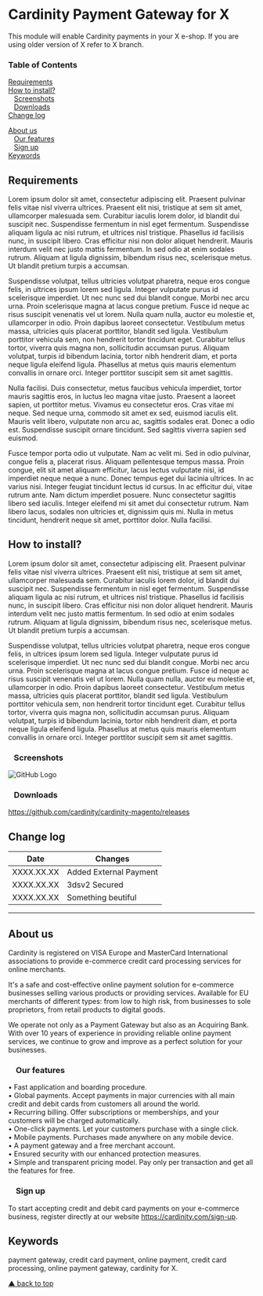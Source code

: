 # Cardinity Payment Gateway for X
This module will enable Cardinity payments in your X e-shop. If you are using older version of X refer to X branch.

### Table of Contents  
 [Requirements](#Requirements)  
 [How to install?](#how-to-install)  
     [Screenshots](#Screenshots)  
     [Downloads](#Downloads)   
 [Change log](#change-log)   
    
 [About us](#aboutus)   
    [Our features](#our-features)         
    [Sign up](#sign-up)   
 [Keywords](#keywords)   
<a name="headers"/>   
 
## Requirements
Lorem ipsum dolor sit amet, consectetur adipiscing elit. Praesent pulvinar felis vitae nisl viverra ultrices. Praesent elit nisi, tristique at sem sit amet, ullamcorper malesuada sem. Curabitur iaculis lorem dolor, id blandit dui suscipit nec. Suspendisse fermentum in nisl eget fermentum. Suspendisse aliquam ligula ac nisi rutrum, et ultrices nisl tristique. Phasellus id facilisis nunc, in suscipit libero. Cras efficitur nisi non dolor aliquet hendrerit. Mauris interdum velit nec justo mattis fermentum. In sed odio at enim sodales rutrum. Aliquam at ligula dignissim, bibendum risus nec, scelerisque metus. Ut blandit pretium turpis a accumsan.

Suspendisse volutpat, tellus ultricies volutpat pharetra, neque eros congue felis, in ultrices ipsum lorem sed ligula. Integer vulputate purus id scelerisque imperdiet. Ut nec nunc sed dui blandit congue. Morbi nec arcu urna. Proin scelerisque magna at lacus congue pretium. Fusce id neque ac risus suscipit venenatis vel ut lorem. Nulla quam nulla, auctor eu molestie et, ullamcorper in odio. Proin dapibus laoreet consectetur. Vestibulum metus massa, ultricies quis placerat porttitor, blandit sed ligula. Vestibulum porttitor vehicula sem, non hendrerit tortor tincidunt eget. Curabitur tellus tortor, viverra quis magna non, sollicitudin accumsan purus. Aliquam volutpat, turpis id bibendum lacinia, tortor nibh hendrerit diam, et porta neque ligula eleifend ligula. Phasellus at metus quis mauris elementum convallis in ornare orci. Integer porttitor suscipit sem sit amet sagittis.

Nulla facilisi. Duis consectetur, metus faucibus vehicula imperdiet, tortor mauris sagittis eros, in luctus leo magna vitae justo. Praesent a laoreet sapien, ut porttitor metus. Vivamus eu consectetur eros. Cras vitae mi neque. Sed neque urna, commodo sit amet ex sed, euismod iaculis elit. Mauris velit libero, vulputate non arcu ac, sagittis sodales erat. Donec a odio est. Suspendisse suscipit ornare tincidunt. Sed sagittis viverra sapien sed euismod.

Fusce tempor porta odio ut vulputate. Nam ac velit mi. Sed in odio pulvinar, congue felis a, placerat risus. Aliquam pellentesque tempus massa. Proin congue, elit sit amet aliquam efficitur, lacus lectus vulputate nisi, id imperdiet neque neque a nunc. Donec tempus eget dui lacinia ultrices. In ac varius nisi. Integer feugiat tincidunt lectus id cursus. In ac efficitur dui, vitae rutrum ante. Nam dictum imperdiet posuere. Nunc consectetur sagittis libero sed iaculis. Integer eleifend mi sit amet dui consectetur rutrum. Nam libero lacus, sodales non ultricies et, dignissim quis mi. Nulla in metus tincidunt, hendrerit neque sit amet, porttitor dolor. Nulla facilisi.
## How to install?
Lorem ipsum dolor sit amet, consectetur adipiscing elit. Praesent pulvinar felis vitae nisl viverra ultrices. Praesent elit nisi, tristique at sem sit amet, ullamcorper malesuada sem. Curabitur iaculis lorem dolor, id blandit dui suscipit nec. Suspendisse fermentum in nisl eget fermentum. Suspendisse aliquam ligula ac nisi rutrum, et ultrices nisl tristique. Phasellus id facilisis nunc, in suscipit libero. Cras efficitur nisi non dolor aliquet hendrerit. Mauris interdum velit nec justo mattis fermentum. In sed odio at enim sodales rutrum. Aliquam at ligula dignissim, bibendum risus nec, scelerisque metus. Ut blandit pretium turpis a accumsan.

Suspendisse volutpat, tellus ultricies volutpat pharetra, neque eros congue felis, in ultrices ipsum lorem sed ligula. Integer vulputate purus id scelerisque imperdiet. Ut nec nunc sed dui blandit congue. Morbi nec arcu urna. Proin scelerisque magna at lacus congue pretium. Fusce id neque ac risus suscipit venenatis vel ut lorem. Nulla quam nulla, auctor eu molestie et, ullamcorper in odio. Proin dapibus laoreet consectetur. Vestibulum metus massa, ultricies quis placerat porttitor, blandit sed ligula. Vestibulum porttitor vehicula sem, non hendrerit tortor tincidunt eget. Curabitur tellus tortor, viverra quis magna non, sollicitudin accumsan purus. Aliquam volutpat, turpis id bibendum lacinia, tortor nibh hendrerit diam, et porta neque ligula eleifend ligula. Phasellus at metus quis mauris elementum convallis in ornare orci. Integer porttitor suscipit sem sit amet sagittis.
###      Screenshots
![GitHub Logo](https://cardinity.com/uploads/images/Gallery/Integration-images/Drupal-Commerce/screenshot-credentials.PNG)
###      Downloads
https://github.com/cardinity/cardinity-magento/releases
## Change log 
| Date          | Changes       |
| ------------- |---------------|
| XXXX.XX.XX    | Added External Payment |
| XXXX.XX.XX    | 3dsv2 Secured          |
| XXXX.XX.XX    | Something beutiful     |
_______________________________________________________________
## About us
Cardinity is registered on VISA Europe and MasterCard International associations to provide e-commerce credit card processing services for online merchants. 

It's a safe and cost-effective online payment solution for e-commerce businesses selling various products or providing services. Available for EU merchants of different types: from low to high risk, from businesses to sole proprietors, from retail products to digital goods.

We operate not only as a Payment Gateway but also as an Acquiring Bank. With over 10 years of experience in providing reliable online payment services, we continue to grow and improve as a perfect solution for your businesses.
###      Our features
• Fast application and boarding procedure.   
• Global payments. Accept payments in major currencies with all main credit and debit cards from customers all around the world.   
• Recurring billing. Offer subscriptions or memberships, and your customers will be charged automatically.   
• One-click payments. Let your customers purchase with a single click.   
• Mobile payments. Purchases made anywhere on any mobile device.   
• A payment gateway and a free merchant account.   
• Ensured security with our enhanced protection measures.   
• Simple and transparent pricing model. Pay only per transaction and get all the features for free.
###      Sign up
To start accepting credit and debit card payments on your e-commerce business, register directly at our website https://cardinity.com/sign-up.
## Keywords
payment gateway, credit card payment, online payment, credit card processing, online payment gateway, cardinity for X.   
    
 [▲ back to top](#Cardinity-Payment-Gateway-for-X)
<!--
**fjundzer/fjundzer** is a ✨ _special_ ✨ repository because its `README.md` (this file) appears on your GitHub profile.

